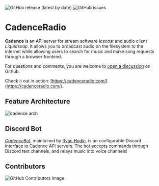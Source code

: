 ![GitHub release (latest by date)](https://img.shields.io/github/v/release/kenellorando/cadence?style=flat-square)
![GitHub issues](https://img.shields.io/github/issues/kenellorando/cadence?style=flat-square)

# CadenceRadio

**Cadence** is an API server for stream software _Icecast_ and audio client _Liquidsoap_. It allows you to broadcast audio on the filesystem to the internet while allowing users to search for music and make song requests through a browser frontend.

For questions and comments, you are welcome to [open a discussion](https://github.com/kenellorando/cadence/discussions) on Github.

Check it out in action: [https://cadenceradio.com/](https://cadenceradio.com/).

## Feature Architecture

![cadence arch](https://user-images.githubusercontent.com/17265041/164131724-00f9a1a3-59bd-4301-947b-56cb526d3f5b.png)

## Discord Bot

_[CadenceBot](https://github.com/za419/CadenceBot/issues)_, maintained by [Ryan Hodin](https://github.com/za419), is an configurable Discord interface to Cadence API servers. The bot accepts commands through Discord text channels, and relays music into voice channels!

## Contributors

![GitHub Contributors Image](https://contrib.rocks/image?repo=kenellorando/cadence)

